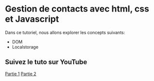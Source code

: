 # Gestion de contacts avec html, css et Javascript

Dans ce tutoriel, nous allons explorer les concepts suivants:

- DOM
- Localstorage
## Suivez le tuto sur YouTube

[Partie 1](https://youtu.be/B_WcXVau_QU)
[Partie 2](https://youtu.be/YPpyv8efK0Y)
